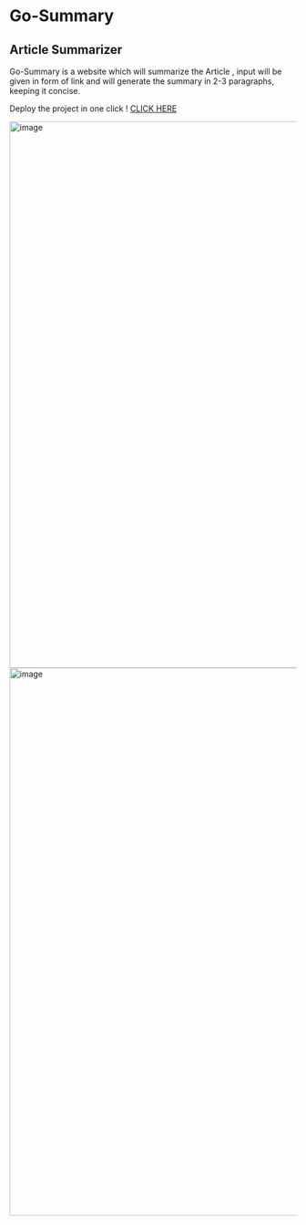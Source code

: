 # Go-Summary
## Article Summarizer 
Go-Summary is a website which will summarize the Article , input will be given in form of link and will generate the summary in 2-3 paragraphs, keeping it concise.

Deploy the project in one click !
<a href=https://go-summary.vercel.app/> CLICK HERE<a>

<img width="958" alt="image" src="https://github.com/Bansuri-Gupta/Go-Summary/assets/108368737/b665e621-6691-4112-9da1-c53b90a23199">

<img width="960" alt="image" src="https://github.com/Bansuri-Gupta/Go-Summary/assets/108368737/e195597e-7616-428e-938b-c9261a0b785c">

